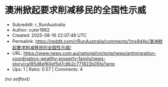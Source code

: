 # 澳洲掀起要求削减移民的全国性示威

- Subreddit: r_RunAustralia
- Author: cuter1982
- Created: 2025-08-16 22:07:48 UTC
- Permalink: https://reddit.com/r/RunAustralia/comments/1ms9d4p/澳洲掀起要求削减移民的全国性示威/
- URL: https://www.news.com.au/national/victoria/news/antimigration-coordinators-wealthy-property-family/news-story/caf85d8ef60ef5d7c8b2c771822b05fa?amp
- Ups: 1 | Ratio: 0.57 | Comments: 4

_(no selftext)_

